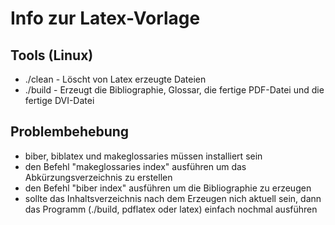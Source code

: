 # Info zur Latex-Vorlage

## Tools (Linux)
* ./clean - Löscht von Latex erzeugte Dateien
* ./build - Erzeugt die Bibliographie, Glossar, die fertige PDF-Datei und die fertige DVI-Datei

## Problembehebung
* biber, biblatex und makeglossaries müssen installiert sein
* den Befehl "makeglossaries index" ausführen um das Abkürzungsverzeichnis zu erstellen
* den Befehl "biber index" ausführen um die Bibliographie zu erzeugen
* sollte das Inhaltsverzeichnis nach dem Erzeugen nich aktuell sein, dann
das Programm (./build, pdflatex oder latex) einfach nochmal ausführen
